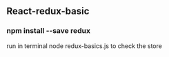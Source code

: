 ## React-redux-basic

### npm install --save redux

run in terminal node redux-basics.js to check the store